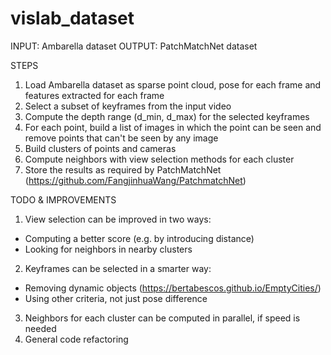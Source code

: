 # vislab_dataset

INPUT: Ambarella dataset
OUTPUT: PatchMatchNet dataset

STEPS

1) Load Ambarella dataset as sparse point cloud, pose for each frame and features extracted for each frame
2) Select a subset of keyframes from the input video
3) Compute the depth range (d_min, d_max) for the selected keyframes
4) For each point, build a list of images in which the point can be seen and remove points that can't be seen by any image
5) Build clusters of points and cameras
6) Compute neighbors with view selection methods for each cluster
7) Store the results as required by PatchMatchNet (https://github.com/FangjinhuaWang/PatchmatchNet)

TODO & IMPROVEMENTS

1) View selection can be improved in two ways:
- Computing a better score (e.g. by introducing distance)
- Looking for neighbors in nearby clusters
2) Keyframes can be selected in a smarter way:
- Removing dynamic objects (https://bertabescos.github.io/EmptyCities/)
- Using other criteria, not just pose difference
3) Neighbors for each cluster can be computed in parallel, if speed is needed
4) General code refactoring